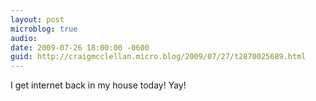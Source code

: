 ```yaml
---
layout: post
microblog: true
audio: 
date: 2009-07-26 18:00:00 -0600
guid: http://craigmcclellan.micro.blog/2009/07/27/t2870025689.html
---
```

I get internet back in my house today! Yay!
